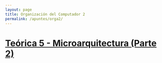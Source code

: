 ```yaml
---
layout: page
title: Organización del Computador 2
permalink: /apuntes/orga2/
---
```

# [Teórica 5 - Microarquitectura (Parte 2)](./teo5)
